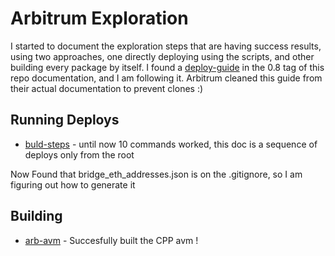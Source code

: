 Arbitrum Exploration
====================

 I started to document the exploration steps that are having success results, using two approaches, one directly deploying using the scripts, and other building every package by itself. I found a [deploy-guide](./DEPLOY_GUIDE.md) in the 0.8 tag of this repo documentation, and I am following it. Arbitrum cleaned this guide from their actual documentation to prevent clones :)


## Running Deploys

* [buld-steps](./BUILDS.md) - until now 10 commands worked, this doc is a sequence of deploys only from the root


Now Found that bridge_eth_addresses.json is on the .gitignore, so I am figuring out how to generate it


## Building

* [arb-avm](./ARB-AVM.md) - Succesfully built the CPP avm !



